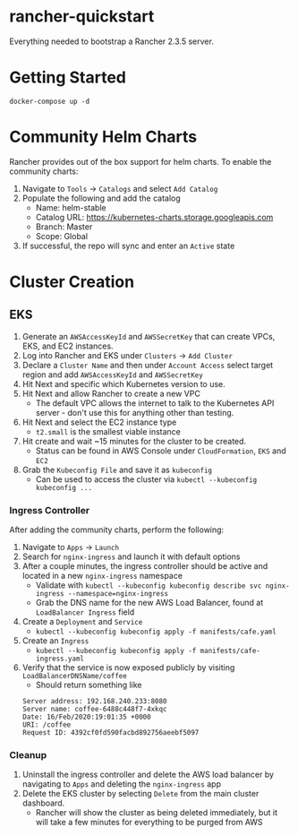 # rancher-quickstart
Everything needed to bootstrap a Rancher 2.3.5 server.

# Getting Started
`docker-compose up -d`

# Community Helm Charts
Rancher provides out of the box support for helm charts. To enable the community charts:
1. Navigate to `Tools` -> `Catalogs` and select `Add Catalog`
2. Populate the following and add the catalog
    * Name: helm-stable
    * Catalog URL: https://kubernetes-charts.storage.googleapis.com
    * Branch: Master
    * Scope: Global
3. If successful, the repo will sync and enter an `Active` state

# Cluster Creation
## EKS
1. Generate an `AWSAccessKeyId` and `AWSSecretKey` that can create VPCs, EKS, and EC2 instances. 
2. Log into Rancher and EKS under `Clusters` -> `Add Cluster` 
3. Declare a `Cluster Name` and then under `Account Access` select target region and add `AWSAccessKeyId` and `AWSSecretKey`
4. Hit Next and specific which Kubernetes version to use.
5. Hit Next and allow Rancher to create a new VPC
    * The default VPC allows the internet to talk to the Kubernetes API server - don't use this for anything other than testing. 
6. Hit Next and select the EC2 instance type
    * `t2.small` is the smallest viable instance
7. Hit create and wait ~15 minutes for the cluster to be created.
    * Status can be found in AWS Console under `CloudFormation`, `EKS` and `EC2`
8. Grab the `Kubeconfig File` and save it as `kubeconfig`
    * Can be used to access the cluster via `kubectl --kubeconfig kubeconfig ...`

### Ingress Controller
After adding the community charts, perform the following:
1. Navigate to `Apps` -> `Launch`
2. Search for `nginx-ingress` and launch it with default options
3. After a couple minutes, the ingress controller should be active and located in a new `nginx-ingress` namespace
    * Validate with `kubectl --kubeconfig kubeconfig describe svc nginx-ingress --namespace=nginx-ingress`
    * Grab the DNS name for the new AWS Load Balancer, found at `LoadBalancer Ingress` field
4. Create a `Deployment` and `Service` 
    * `kubectl --kubeconfig kubeconfig apply -f manifests/cafe.yaml`
5. Create an `Ingress`
    * `kubectl --kubeconfig kubeconfig apply -f manifests/cafe-ingress.yaml`
6. Verify that the service is now exposed publicly by visiting `LoadBalancerDNSName/coffee`
    * Should return something like 
    ```
    Server address: 192.168.240.233:8080
    Server name: coffee-6488c448f7-4xkqc
    Date: 16/Feb/2020:19:01:35 +0000
    URI: /coffee
    Request ID: 4392cf0fd590facbd892756aeebf5097
    ```

### Cleanup
1. Uninstall the ingress controller and delete the AWS load balancer by navigating to `Apps` and deleting the `nginx-ingress` app
2. Delete the EKS cluster by selecting `Delete` from the main cluster dashboard.
    * Rancher will show the cluster as being deleted immediately, but it will take a few minutes for everything to be purged from AWS
